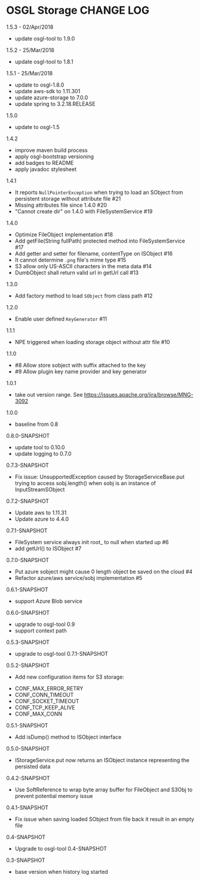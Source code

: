 # OSGL Storage CHANGE LOG 

1.5.3 - 02/Apr/2018
* update osgl-tool to 1.9.0

1.5.2 - 25/Mar/2018
* update osgl-tool to 1.8.1

1.5.1 - 25/Mar/2018
* update to osgl-1.8.0
* update aws-sdk to 1.11.301
* update azure-storage to 7.0.0
* update spring to 3.2.18.RELEASE

1.5.0
* update to osgl-1.5

1.4.2
* improve maven build process
* apply osgl-bootstrap versioning
* add badges to README
* apply javadoc stylesheet


1.4.1
* It reports `NullPointerException` when trying to load an SObject from persistent storage without attribute file #21 
* Missing attributes file since 1.4.0 #20 
* "Cannot create dir" on 1.4.0 with FileSystemService #19 

1.4.0
* Optimize FileObject implementation #18 
* Add getFile(String fullPath) protected method into FileSystemService #17 
* Add getter and setter for filename, contentType on ISObject #16 
* It cannot determine `.png` file's mime type #15 
* S3 allow only US-ASCII characters in the meta data #14 
* DumbObject shall return valid url in getUrl call #13 


1.3.0
* Add factory method to load `SObject` from class path #12 

1.2.0
* Enable user defined `KeyGenerator` #11 

1.1.1
* NPE triggered when loading storage object without attr file #10 

1.1.0
* #8 Allow store sobject with suffix attached to the key
* #9 Allow plugin key name provider and key generator

1.0.1
* take out version range. See https://issues.apache.org/jira/browse/MNG-3092

1.0.0
* baseline from 0.8

0.8.0-SNAPSHOT
* update tool to 0.10.0
* update logging to 0.7.0

0.7.3-SNAPSHOT
* Fix issue: UnsupportedException caused by StorageServiceBase.put trying to access sobj.length()
             when sobj is an instance of InputStreamSObject

0.7.2-SNAPSHOT
* Update aws to 1.11.31
* Update azure to 4.4.0

0.7.1-SNAPSHOT
* FileSystem service always init root_ to null when started up #6 
* add getUrl() to ISObject #7 

0.7.0-SNAPSHOT
* Put azure sobject might cause 0 length object be saved on the cloud #4 
* Refactor azure/aws service/sobj implementation #5 

0.6.1-SNAPSHOT
* support Azure Blob service

0.6.0-SNAPSHOT
* upgrade to osgl-tool 0.9
* support context path

0.5.3-SNAPSHOT
* upgrade to osgl-tool 0.7.1-SNAPSHOT

0.5.2-SNAPSHOT
- Add new configuration items for S3 storage:
* CONF_MAX_ERROR_RETRY
* CONF_CONN_TIMEOUT
* CONF_SOCKET_TIMEOUT
* CONF_TCP_KEEP_ALIVE
* CONF_MAX_CONN

0.5.1-SNAPSHOT
- Add isDump() method to ISObject interface

0.5.0-SNAPSHOT
- IStorageService.put now returns an ISObject instance representing the persisted data

0.4.2-SNAPSHOT
- Use SoftReference to wrap byte array buffer for FileObject and S3Obj to prevent potential memory issue

0.4.1-SNAPSHOT
- Fix issue when saving loaded SObject from file back it result in an empty file

0.4-SNAPSHOT
- Upgrade to osgl-tool 0.4-SNAPSHOT

0.3-SNAPSHOT
- base version when history log started
